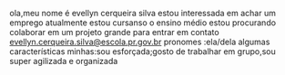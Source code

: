 ola,meu nome é evellyn cerqueira silva 
estou interessada em achar um emprego 
atualmente estou cursanso o ensino médio 
estou procurando colaborar em um projeto grande 
para entrar em contato evellyn.cerqueira.silva@escola.pr.gov.br
pronomes :ela/dela 
algumas características minhas:sou esforçada;gosto de trabalhar em grupo,sou super agilizada e organizada 
